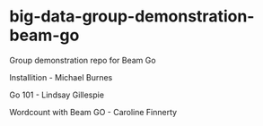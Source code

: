 # big-data-group-demonstration-beam-go
Group demonstration repo for Beam Go

Installition - Michael Burnes

Go 101 - Lindsay Gillespie

Wordcount with Beam GO - Caroline Finnerty

